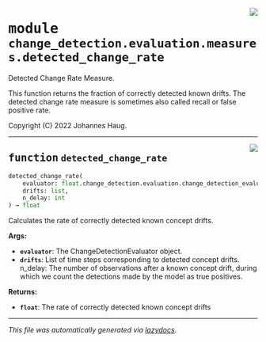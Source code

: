 <!-- markdownlint-disable -->

<a href="https://github.com/haugjo/float/tree/main/float/change_detection/evaluation/measures/detected_change_rate.py#L0"><img align="right" style="float:right;" src="https://img.shields.io/badge/-source-cccccc?style=flat-square"></a>

# <kbd>module</kbd> `change_detection.evaluation.measures.detected_change_rate`
Detected Change Rate Measure. 

This function returns the fraction of correctly detected known drifts. The detected change rate measure is sometimes also called recall or false positive rate. 

Copyright (C) 2022 Johannes Haug. 


---

<a href="https://github.com/haugjo/float/tree/main/float/change_detection/evaluation/measures/detected_change_rate.py#L13"><img align="right" style="float:right;" src="https://img.shields.io/badge/-source-cccccc?style=flat-square"></a>

## <kbd>function</kbd> `detected_change_rate`

```python
detected_change_rate(
    evaluator: float.change_detection.evaluation.change_detection_evaluator.ChangeDetectionEvaluator,
    drifts: list,
    n_delay: int
) → float
```

Calculates the rate of correctly detected known concept drifts. 



**Args:**
 
 - <b>`evaluator`</b>:  The ChangeDetectionEvaluator object. 
 - <b>`drifts`</b>:  List of time steps corresponding to detected concept drifts. n_delay:  The number of observations after a known concept drift, during which we count the detections made by the  model as true positives. 



**Returns:**
 
 - <b>`float`</b>:  The rate of correctly detected known concept drifts 




---

_This file was automatically generated via [lazydocs](https://github.com/ml-tooling/lazydocs)._
